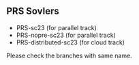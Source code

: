 ## PRS Sovlers

- PRS-sc23 (for parallel track)
- PRS-nopre-sc23 (for parallel track)
- PRS-distributed-sc23 (for cloud track)

Please check the branches with same name.

